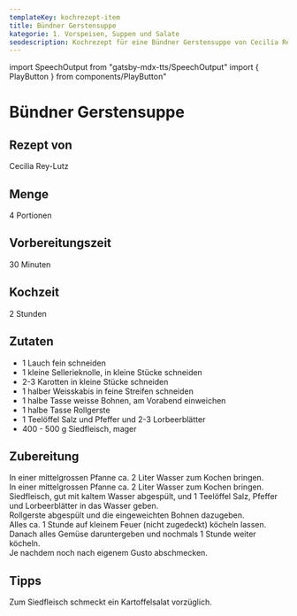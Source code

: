 ```yaml
---
templateKey: kochrezept-item
title: Bündner Gerstensuppe
kategorie: 1. Vorspeisen, Suppen und Salate
seodescription: Kochrezept für eine Bündner Gerstensuppe von Cecilia Rey-Lutz.
---
```

import SpeechOutput from "gatsby-mdx-tts/SpeechOutput"
import { PlayButton } from components/PlayButton"

<SpeechOutput id="kochrezept-cecilia-rey-lutz-buendner-gerstensuppe" customPlayButton={PlayButton}>

# Bündner Gerstensuppe

## Rezept von

Cecilia Rey-Lutz

## Menge

4 Portionen

## Vorbereitungszeit

30 Minuten

## Kochzeit

2 Stunden

## Zutaten

* 1 Lauch fein schneiden
* 1 kleine Sellerieknolle, in kleine Stücke  schneiden 
* 2-3 Karotten in kleine Stücke schneiden
* 1 halber Weisskabis in feine Streifen schneiden
* 1 halbe Tasse weisse Bohnen, am Vorabend einweichen
* 1 halbe Tasse Rollgerste
* 1 Teelöffel Salz und Pfeffer und 2-3 Lorbeerblätter
* 400 - 500 g Siedfleisch, mager 

## Zubereitung

In einer mittelgrossen Pfanne ca. 2 Liter Wasser zum Kochen bringen.   
In einer mittelgrossen Pfanne ca. 2 Liter Wasser zum Kochen bringen.   
Siedfleisch, gut mit kaltem Wasser abgespült, und 1 Teelöffel Salz, Pfeffer und Lorbeerblätter in das Wasser geben.   
Rollgerste abgespült und die eingeweichten Bohnen dazugeben.   
Alles ca. 1 Stunde auf kleinem Feuer (nicht zugedeckt) köcheln lassen.   
Danach alles Gemüse daruntergeben und nochmals 1 Stunde weiter köcheln.   
Je nachdem noch nach eigenem Gusto abschmecken.


## Tipps

Zum Siedfleisch schmeckt ein Kartoffelsalat vorzüglich.

</SpeechOutput>